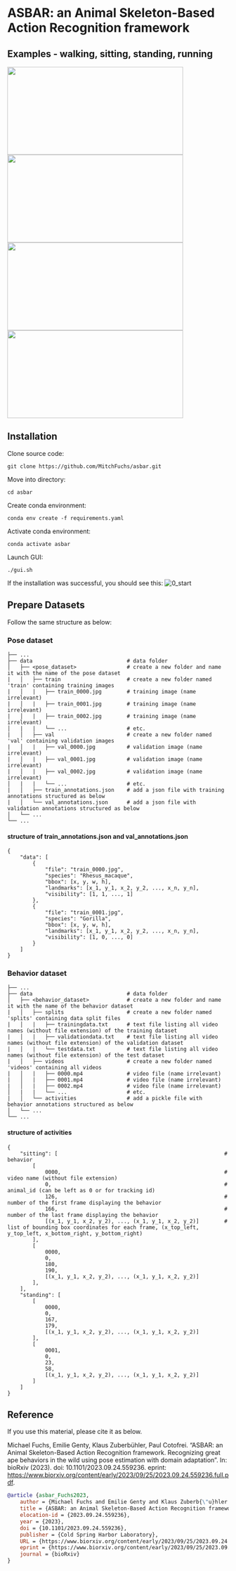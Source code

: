 # ASBAR: an Animal Skeleton-Based Action Recognition framework

## Examples - walking, sitting, standing, running
<img src="https://github.com/MitchFuchs/asbar/assets/73831423/a95128ca-41c5-40c2-99bb-0eaaf04b0b5f.type" width="400" height="200">
<img src="https://github.com/MitchFuchs/asbar/assets/73831423/10316b38-0796-4c55-ab57-e0ff6bcfebb3.type" width="400" height="200">
<img src="https://github.com/MitchFuchs/asbar/assets/73831423/d5c46f70-4802-4dfb-b6d0-4f1898d3c990.type" width="400" height="200">
<img src="https://github.com/MitchFuchs/asbar/assets/73831423/b3472629-36f4-46d1-8202-e2f4f3690575.type" width="400" height="200">


## Installation

Clone source code:

```
git clone https://github.com/MitchFuchs/asbar.git
```

Move into directory:

```
cd asbar
```

Create conda environment:
```
conda env create -f requirements.yaml
```

Activate conda environment:
```
conda activate asbar
```

Launch GUI:
```
./gui.sh
```
If the installation was successful, you should see this: 
![0_start](https://github.com/MitchFuchs/asbar/assets/73831423/e790819c-12fb-467b-8289-7cad180df279)


## Prepare Datasets
Follow the same structure as below:
### Pose dataset
    ├── ...
    ├── data                              # data folder
    │   ├── <pose_dataset>                # create a new folder and name it with the name of the pose dataset 
    |   │   ├── train                     # create a new folder named 'train' containing training images
    |   │   |   ├── train_0000.jpg        # training image (name irrelevant) 
    |   │   |   ├── train_0001.jpg        # training image (name irrelevant) 
    |   │   |   ├── train_0002.jpg        # training image (name irrelevant)
    │   |   |   └── ...                   # etc.
    |   │   ├── val                       # create a new folder named 'val' containing validation images
    |   │   |   ├── val_0000.jpg          # validation image (name irrelevant) 
    |   │   |   ├── val_0001.jpg          # validation image (name irrelevant) 
    |   │   |   ├── val_0002.jpg          # validation image (name irrelevant)
    │   |   |   └── ...                   # etc.
    |   │   ├── train_annotations.json    # add a json file with training annotations structured as below
    |   │   └── val_annotations.json      # add a json file with validation annotations structured as below
    │   └── ...                   
    └── ...

#### structure of train_annotations.json and val_annotations.json

```
{
    "data": [
        {
            "file": "train_0000.jpg",
            "species": "Rhesus_macaque",
            "bbox": [x, y, w, h],
            "landmarks": [x_1, y_1, x_2, y_2, ..., x_n, y_n],
            "visibility": [1, 1, ..., 1]
        },
        {
            "file": "train_0001.jpg",
            "species": "Gorilla",
            "bbox": [x, y, w, h],
            "landmarks": [x_1, y_1, x_2, y_2, ..., x_n, y_n],
            "visibility": [1, 0, ..., 0]
        }
    ]
}

```

### Behavior dataset
    ├── ...
    ├── data                              # data folder
    │   ├── <behavior_dataset>            # create a new folder and name it with the name of the behavior dataset 
    |   │   ├── splits                    # create a new folder named 'splits' containing data split files
    |   │   |   ├── trainingdata.txt      # text file listing all video names (without file extension) of the training dataset 
    |   │   |   ├── validationdata.txt    # text file listing all video names (without file extension) of the validation dataset 
    |   │   |   └── testdata.txt          # text file listing all video names (without file extension) of the test dataset 
    |   │   ├── videos                    # create a new folder named 'videos' containing all videos
    |   │   |   ├── 0000.mp4              # video file (name irrelevant) 
    |   │   |   ├── 0001.mp4              # video file (name irrelevant) 
    |   │   |   ├── 0002.mp4              # video file (name irrelevant)
    │   |   |   └── ...                   # etc.
    |   │   └── activities                # add a pickle file with behavior annotations structured as below
    │   └── ...                   
    └── ...

#### structure of activities

```
{
    "sitting": [                                                     # behavior
        [
            0000,                                                    # video name (without file extension) 
            0,                                                       # animal_id (can be left as 0 or for tracking id)
            126,                                                     # number of the first frame displaying the behavior
            166,                                                     # number of the last frame displaying the behavior 
            [(x_1, y_1, x_2, y_2), ..., (x_1, y_1, x_2, y_2)]        # list of bounding box coordinates for each frame, (x_top_left, y_top_left, x_bottom_right, y_bottom_right) 
        ],
        [
            0000,
            0,
            180,
            190,
            [(x_1, y_1, x_2, y_2), ..., (x_1, y_1, x_2, y_2)]
        ],
    ],
    "standing": [                  
        [
            0000,
            0,
            167,
            179,
            [(x_1, y_1, x_2, y_2), ..., (x_1, y_1, x_2, y_2)]
        ],
        [
            0001,
            0,
            23,
            58,
            [(x_1, y_1, x_2, y_2), ..., (x_1, y_1, x_2, y_2)]
        ]
    ]
}

```


## Reference

If you use this material, please cite it as below.

Michael Fuchs, Emilie Genty, Klaus Zuberbühler, Paul Cotofrei. “ASBAR: an Animal Skeleton-Based Action Recognition framework. Recognizing great ape behaviors in the wild using pose estimation with domain adaptation”. In: bioRxiv (2023). doi: 10.1101/2023.09.24.559236. eprint: https://www.biorxiv.org/content/early/2023/09/25/2023.09.24.559236.full.pdf. 

```BibTeX
@article {asbar_Fuchs2023,
	author = {Michael Fuchs and Emilie Genty and Klaus Zuberb{\"u}hler and Paul Cotofrei},
	title = {ASBAR: an Animal Skeleton-Based Action Recognition framework. Recognizing great ape behaviors in the wild using pose estimation with domain adaptation},
	elocation-id = {2023.09.24.559236},
	year = {2023},
	doi = {10.1101/2023.09.24.559236},
	publisher = {Cold Spring Harbor Laboratory},
	URL = {https://www.biorxiv.org/content/early/2023/09/25/2023.09.24.559236},
	eprint = {https://www.biorxiv.org/content/early/2023/09/25/2023.09.24.559236.full.pdf},
	journal = {bioRxiv}
}
```
